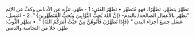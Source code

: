 تطهَّرَ يتطهَّر، تطهُّرًا، فهو ‌مُتَطهِّر
• تطهَّرَ الفَتَى:
1 - طهُر، تنزَّه عن الأدناس وكفَّ عن الإثم "تطهّر بالأعمال الصالحة/ بالندم- {إِنَّ اللهَ يُحِبُّ التَّوَّابِينَ وَيُحِبُّ الْمُتَطَهِّرِينَ} ".
2 - اغتسل، غسَل جميعَ أجزاء البدن " {فَإِذَا تَطَهَّرْنَ فَأْتُوهُنَّ مِنْ حَيْثُ أَمَرَكُمُ اللهُ} ".
• تطهَّر الثَّوبُ: طهُر، خلا من النجاسة والدنس